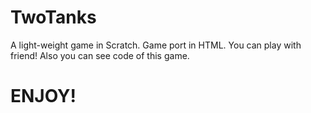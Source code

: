 # TwoTanks
A light-weight game in Scratch.
Game port in HTML. You can play with friend!
Also you can see code of this game.
# ENJOY!

